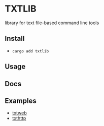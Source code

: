 # TXTLIB

library for text file-based command line tools

## Install

- `cargo add txtlib`

## Usage

## Docs

## Examples

- [txtweb](https://github.com/iamseol/txtweb)
- [txthttp](https://github.com/iamseol/txtweb)
